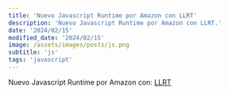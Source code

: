 ```yaml
---
title: 'Nuevo Javascript Runtime por Amazon con LLRT'
description: 'Nuevo Javascript Runtime por Amazon con LLRT.'
date: '2024/02/15'
modified_date: '2024/02/15'
image: /assets/images/posts/js.png
subtitle: 'js'
tags: 'javascript'
---
```


Nuevo Javascript Runtime por Amazon con: [LLRT](https://github.com/awslabs/llrt)
